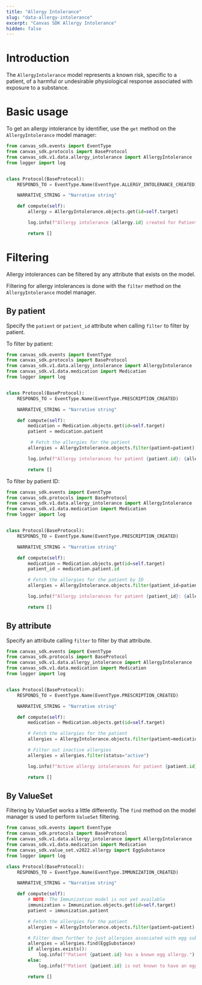 ```yaml
---
title: "Allergy Intolerance"
slug: "data-allergy-intolerance"
excerpt: "Canvas SDK Allergy Intolerance"
hidden: false
---
```


# Introduction

The `AllergyIntolerance` model represents a known risk, specific to a patient, of a harmful or undesirable physiological response associated with exposure to a substance.

# Basic usage

To get an allergy intolerance by identifier, use the `get` method on the `AllergyIntolerance` model manager:

```python
from canvas_sdk.events import EventType
from canvas_sdk.protocols import BaseProtocol
from canvas_sdk.v1.data.allergy_intolerance import AllergyIntolerance
from logger import log


class Protocol(BaseProtocol):
    RESPONDS_TO = EventType.Name(EventType.ALLERGY_INTOLERANCE_CREATED)

    NARRATIVE_STRING = "Narrative string"

    def compute(self):
        allergy = AllergyIntolerance.objects.get(id=self.target)

        log.info(f"Allergy intolerance {allergy.id} created for Patient {allergy.patient.id}")

        return []
```

# Filtering

Allergy intolerances can be filtered by any attribute that exists on the model.

Filtering for allergy intolerances is done with the `filter` method on the `AllergyIntolerance` model manager.

## By patient

Specify the `patient` or `patient_id` attribute when calling `filter` to filter by patient.

To filter by patient:

```python
from canvas_sdk.events import EventType
from canvas_sdk.protocols import BaseProtocol
from canvas_sdk.v1.data.allergy_intolerance import AllergyIntolerance
from canvas_sdk.v1.data.medication import Medication
from logger import log


class Protocol(BaseProtocol):
    RESPONDS_TO = EventType.Name(EventType.PRESCRIPTION_CREATED)

    NARRATIVE_STRING = "Narrative string"

    def compute(self):
        medication = Medication.objects.get(id=self.target)
        patient = medication.patient

		 # Fetch the allergies for the patient
        allergies = AllergyIntolerance.objects.filter(patient=patient)

        log.info(f"Allergy intolerances for patient {patient.id}: {allergies}")

        return []
```

To filter by patient ID:

```python
from canvas_sdk.events import EventType
from canvas_sdk.protocols import BaseProtocol
from canvas_sdk.v1.data.allergy_intolerance import AllergyIntolerance
from canvas_sdk.v1.data.medication import Medication
from logger import log


class Protocol(BaseProtocol):
    RESPONDS_TO = EventType.Name(EventType.PRESCRIPTION_CREATED)

    NARRATIVE_STRING = "Narrative string"

    def compute(self):
        medication = Medication.objects.get(id=self.target)
        patient_id = medication.patient.id

   	    # Fetch the allergies for the patient by ID
        allergies = AllergyIntolerance.objects.filter(patient_id=patient_id)

        log.info(f"Allergy intolerances for patient {patient_id}: {allergies}")

        return []
```

## By attribute

Specify an attribute calling `filter` to filter by that attribute.

```python
from canvas_sdk.events import EventType
from canvas_sdk.protocols import BaseProtocol
from canvas_sdk.v1.data.allergy_intolerance import AllergyIntolerance
from canvas_sdk.v1.data.medication import Medication
from logger import log


class Protocol(BaseProtocol):
    RESPONDS_TO = EventType.Name(EventType.PRESCRIPTION_CREATED)

    NARRATIVE_STRING = "Narrative string"

    def compute(self):
        medication = Medication.objects.get(id=self.target)

        # Fetch the allergies for the patient
        allergies = AllergyIntolerance.objects.filter(patient=medication.patient)

        # Filter out inactive allergies
        allergies = allergies.filter(status="active")

        log.info(f"Active allergy intolerances for patient {patient.id}: {allergies}")

        return []
```


## By ValueSet

Filtering by ValueSet works a little differently. The `find` method on the model manager is used to perform `ValueSet` filtering.

```python
from canvas_sdk.events import EventType
from canvas_sdk.protocols import BaseProtocol
from canvas_sdk.v1.data.allergy_intolerance import AllergyIntolerance
from canvas_sdk.v1.data.medication import Medication
from canvas_sdk.value_set.v2022.allergy import EggSubstance
from logger import log

class Protocol(BaseProtocol):
    RESPONDS_TO = EventType.Name(EventType.IMMUNIZATION_CREATED)

    NARRATIVE_STRING = "Narrative string"

    def compute(self):
        # NOTE: The Immunization model is not yet available
        immunization = Immunization.objects.get(id=self.target)
        patient = immunization.patient

        # Fetch the allergies for the patient
        allergies = AllergyIntolerance.objects.filter(patient=patient).find(EggSubstance)

        # Filter down further to just allergies associated with egg substance
        allergies = allergies.find(EggSubstance)
        if allergies.exists():
            log.info(f"Patient {patient.id} has a known egg allergy.")
        else:
            log.info(f"Patient {patient.id} is not known to have an egg allergy.")

        return []
```
